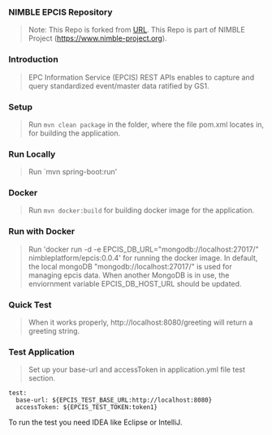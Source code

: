 ### NIMBLE EPCIS Repository ###
> Note: This Repo is forked from [URL](https://github.com/JaewookByun/epcis).
> This Repo is part of NIMBLE Project (https://www.nimble-project.org).

### Introduction ###
> EPC Information Service (EPCIS) REST APIs enables to capture and query standardized event/master data ratified by GS1.

### Setup ###

> Run `mvn clean package` in the folder, where the file pom.xml locates in, for building the application.

### Run Locally ###

> Run `mvn spring-boot:run' 

### Docker ###

> Run `mvn docker:build` for building docker image for the application.

### Run with Docker ###

> Run 'docker run -d -e EPCIS_DB_URL="mongodb://localhost:27017/" nimbleplatform/epcis:0.0.4' for running the docker image. In default, the local mongoDB "mongodb://localhost:27017/" is used for managing epcis data. When another MongoDB is in use, the enviornment variable EPCIS_DB_HOST_URL should be updated. 

### Quick Test ###
> When it works properly, http://localhost:8080/greeting will return a greeting string.

### Test Application ###
> Set up your base-url and accessToken in application.yml file test section.
```
test:
  base-url: ${EPCIS_TEST_BASE_URL:http://localhost:8080}
  accessToken: ${EPCIS_TEST_TOKEN:token1}
```
To run the test you need IDEA like Eclipse or IntelliJ.




